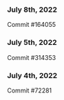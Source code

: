 ### July 8th, 2022

Commit #164055

### July 5th, 2022

Commit #314353


### July 4th, 2022

Commit #72281
